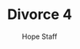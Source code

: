 ---
image: /assets/img/kl/kl_divorce_4.png
title: Divorce 4
number: 4
categories:
  - Meditations
  - Moments
  - Divorce
author: Hope Staff
notes: Divorce 4
embed: >-
  <iframe style="border-radius:12px" src="https://open.spotify.com/embed/episode/0re7fA90mSGS4g668q4x0W?utm_source=generator" width="100%" height="352" frameBorder="0" allowfullscreen="" allow="autoplay; clipboard-write; encrypted-media; fullscreen; picture-in-picture" loading="lazy"></iframe>
transcript: >-
  SOME LINES OF TEXT START HERE
---